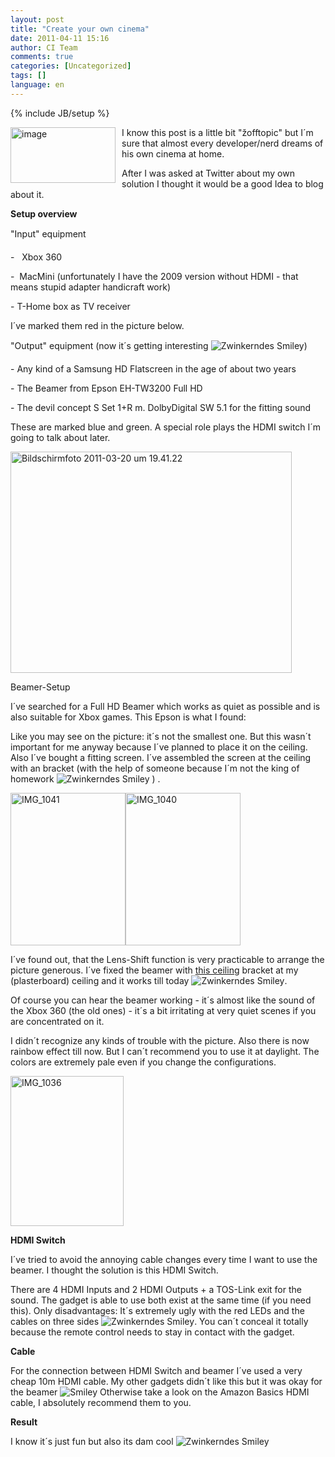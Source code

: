 ```yaml
---
layout: post
title: "Create your own cinema"
date: 2011-04-11 15:16
author: CI Team
comments: true
categories: [Uncategorized]
tags: []
language: en
---
```

{% include JB/setup %}


<p><a href="{{BASE_PATH}}/assets/wp-images-en/image154.png"><img style="background-image: none; border-bottom: 0px; border-left: 0px; margin: 0px 10px 0px 0px; padding-left: 0px; padding-right: 0px; display: inline; float: left; border-top: 0px; border-right: 0px; padding-top: 0px" title="image" border="0" alt="image" align="left" src="{{BASE_PATH}}/assets/wp-images-en/image_thumb62.png" width="168" height="89" /></a>I know this post is a little bit "žofftopic" but I´m sure that almost every developer/nerd dreams of his own cinema at home.</p>
<p>After I was asked at Twitter about my own solution I thought it would be a good Idea to blog about it. </p>  
  

<p><b>Setup overview</b></p>  

<p>"Input" equipment</p>
<p>-&#160;&#160; Xbox 360</p>
<p>-&#160; MacMini (unfortunately I have the 2009 version without HDMI - that means stupid adapter handicraft work)</p>
<p>- T-Home box as TV receiver </p>
<p>I´ve marked them red in the picture below.</p>
<p>"Output" equipment (now it´s getting interesting <img style="border-bottom-style: none; border-right-style: none; border-top-style: none; border-left-style: none" class="wlEmoticon wlEmoticon-winkingsmile" alt="Zwinkerndes Smiley" src="{{BASE_PATH}}/assets/wp-images-en/wlEmoticon-winkingsmile18.png" />)</p>
<p>- Any kind of a Samsung HD Flatscreen in the age of about two years </p>
<p>- The Beamer from Epson EH-TW3200 Full HD</p>
<p>- The devil concept S Set 1+R m. DolbyDigital SW 5.1 for the fitting sound</p>
<p>These are marked blue and green. A special role plays the HDMI switch I´m going to talk about later.</p>
<p><img style="background-image: none; border-bottom: 0px; border-left: 0px; padding-left: 0px; padding-right: 0px; border-top: 0px; border-right: 0px; padding-top: 0px" title="Bildschirmfoto 2011-03-20 um 19.41.22" border="0" alt="Bildschirmfoto 2011-03-20 um 19.41.22" src="{{BASE_PATH}}/assets/wp-images-de/Bildschirmfoto20110320um19.41.22_thumb.png" width="450" height="354" /></p>  

<p>Beamer-Setup</p>
<p>I´ve searched for a Full HD Beamer which works as quiet as possible and is also suitable for Xbox games. This Epson is what I found:</p>
<p>Like you may see on the picture: it´s not the smallest one. But this wasn´t important for me anyway because I´ve planned to place it on the ceiling. Also I´ve bought a fitting screen. I´ve assembled the screen at the ceiling with an bracket (with the help of someone because I´m not the king of homework <img style="border-bottom-style: none; border-right-style: none; border-top-style: none; border-left-style: none" class="wlEmoticon wlEmoticon-winkingsmile" alt="Zwinkerndes Smiley" src="{{BASE_PATH}}/assets/wp-images-en/wlEmoticon-winkingsmile18.png" /> ) .</p>
<p><img style="background-image: none; border-bottom: 0px; border-left: 0px; padding-left: 0px; padding-right: 0px; border-top: 0px; border-right: 0px; padding-top: 0px" title="IMG_1041" border="0" alt="IMG_1041" src="{{BASE_PATH}}/assets/wp-images-de/IMG_1041_thumb.jpg" width="184" height="244" /><img style="background-image: none; border-bottom: 0px; border-left: 0px; padding-left: 0px; padding-right: 0px; border-top: 0px; border-right: 0px; padding-top: 0px" title="IMG_1040" border="0" alt="IMG_1040" src="{{BASE_PATH}}/assets/wp-images-de/IMG_1040_thumb.jpg" width="184" height="244" /></p>  

<p>I´ve found out, that the Lens-Shift function is very practicable to arrange the picture generous. I´ve fixed the beamer with <a href="http://www.amazon.de/gp/product/B0002W69UQ/ref=as_li_ss_tl?ie=UTF8&amp;tag=meinkleinerbl-21&amp;linkCode=as2&amp;camp=1638&amp;creative=19454&amp;creativeASIN=B0002W69UQ">this ceiling</a> bracket at my (plasterboard) ceiling and it works till today <img style="border-bottom-style: none; border-right-style: none; border-top-style: none; border-left-style: none" class="wlEmoticon wlEmoticon-winkingsmile" alt="Zwinkerndes Smiley" src="{{BASE_PATH}}/assets/wp-images-en/wlEmoticon-winkingsmile18.png" />.</p>
<p>Of course you can hear the beamer working - it´s almost like the sound of the Xbox 360 (the old ones) - it´s a bit irritating at very quiet scenes if you are concentrated on it.</p>
<p>I didn´t recognize any kinds of trouble with the picture. Also there is now rainbow effect till now. But I can´t recommend you to use it at daylight. The colors are extremely pale even if you change the configurations.</p>
<p><a href="{{BASE_PATH}}/assets/wp-images-en/IMG_1036.jpg"><img style="background-image: none; border-bottom: 0px; border-left: 0px; padding-left: 0px; padding-right: 0px; display: inline; border-top: 0px; border-right: 0px; padding-top: 0px" title="IMG_1036" border="0" alt="IMG_1036" src="{{BASE_PATH}}/assets/wp-images-en/IMG_1036_thumb.jpg" width="181" height="240" /></a></p>
<p><b>HDMI Switch</b></p>  

<p>I´ve tried to avoid the annoying cable changes every time I want to use the beamer. I thought the solution is this HDMI Switch.</p>
<p>There are 4 HDMI Inputs and 2 HDMI Outputs + a TOS-Link exit for the sound. The gadget is able to use both exist at the same time (if you need this). Only disadvantages: It´s extremely ugly with the red LEDs and the cables on three sides <img style="border-bottom-style: none; border-right-style: none; border-top-style: none; border-left-style: none" class="wlEmoticon wlEmoticon-winkingsmile" alt="Zwinkerndes Smiley" src="{{BASE_PATH}}/assets/wp-images-en/wlEmoticon-winkingsmile18.png" />. You can´t conceal it totally because the remote control needs to stay in contact with the gadget. </p>
<p><b>Cable</b></p>
<p>For the connection between HDMI Switch and beamer I´ve used a very cheap 10m HDMI cable. My other gadgets didn´t like this but it was okay for the beamer <img style="border-bottom-style: none; border-right-style: none; border-top-style: none; border-left-style: none" class="wlEmoticon wlEmoticon-smile" alt="Smiley" src="{{BASE_PATH}}/assets/wp-images-en/wlEmoticon-smile9.png" /> Otherwise take a look on the Amazon Basics HDMI cable, I absolutely recommend them to you. </p>
<p><b>Result</b></p>
<p>I know it´s just fun but also its dam cool <img style="border-bottom-style: none; border-right-style: none; border-top-style: none; border-left-style: none" class="wlEmoticon wlEmoticon-winkingsmile" alt="Zwinkerndes Smiley" src="{{BASE_PATH}}/assets/wp-images-en/wlEmoticon-winkingsmile18.png" /></p>
